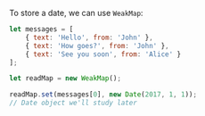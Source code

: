 To store a date, we can use `WeakMap`:

```js
let messages = [
    { text: 'Hello', from: 'John' },
    { text: 'How goes?', from: 'John' },
    { text: 'See you soon', from: 'Alice' }
];

let readMap = new WeakMap();

readMap.set(messages[0], new Date(2017, 1, 1));
// Date object we'll study later
```
